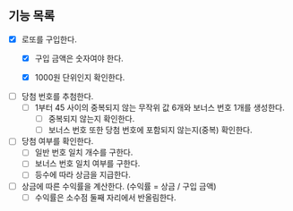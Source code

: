 ## 기능 목록
- [x] 로또를 구입한다.
  - [x] 구입 금액은 숫자여야 한다.
  - [x] 1000원 단위인지 확인한다.


- [ ] 당첨 번호를 추첨한다.
    - [ ] 1부터 45 사이의 중복되지 않는 무작위 값 6개와 보너스 번호 1개를 생성한다.
        - [ ] 중복되지 않는지 확인한다.
        - [ ] 보너스 번호 또한 당첨 번호에 포함되지 않는지(중복) 확인한다.

- [ ] 당첨 여부를 확인한다.
    - [ ] 일반 번호 일치 개수를 구한다.
    - [ ] 보너스 번호 일치 여부를 구한다.
    - [ ] 등수에 따라 상금을 지급한다.

- [ ] 상금에 따른 수익률을 계산한다. (수익률 = 상금 / 구입 금액)
    - [ ] 수익률은 소수점 둘째 자리에서 반올림한다.